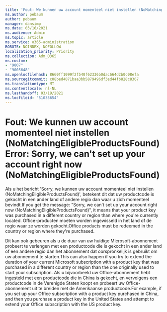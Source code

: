 ```yaml
---
title: 'Fout: We kunnen uw account momenteel niet instellen (NoMatchingEligibleProductsFound)'
ms.author: pebaum
author: pebaum
manager: dansimp
ms.date: 03/16/2021
ms.audience: Admin
ms.topic: article
ms.service: o365-administration
ROBOTS: NOINDEX, NOFOLLOW
localization_priority: Priority
ms.collection: Adm_O365
ms.custom:
- "9807"
- "9005648"
ms.openlocfilehash: 8660ff1099f2f540f62336b0dac664d2b0c08efa
ms.sourcegitcommit: c08bed4071baa3bb5879496df3ed44fb828c8367
ms.translationtype: MT
ms.contentlocale: nl-NL
ms.lasthandoff: 03/19/2021
ms.locfileid: "51035654"
---
```

# <a name="error-sorry-we-cant-set-up-your-account-right-now-nomatchingeligibleproductsfound"></a><span data-ttu-id="4dd8f-102">Fout: We kunnen uw account momenteel niet instellen (NoMatchingEligibleProductsFound)</span><span class="sxs-lookup"><span data-stu-id="4dd8f-102">Error: Sorry, we can't set up your account right now (NoMatchingEligibleProductsFound)</span></span>

<span data-ttu-id="4dd8f-103">Als u het bericht 'Sorry, we kunnen uw account momenteel niet instellen (NoMatchingEligibleProductsFound)', betekent dit dat uw productcode is gekocht in een ander land of andere regio dan waar u zich momenteel bevindt.</span><span class="sxs-lookup"><span data-stu-id="4dd8f-103">If you get the message: "Sorry, we can't set up your account right now (NoMatchingEligibleProductsFound)", it means that your product key was purchased in a different country or region than where you're currently located.</span></span> <span data-ttu-id="4dd8f-104">Office-producten moeten worden ingewisseld in het land of de regio waar ze worden gekocht.</span><span class="sxs-lookup"><span data-stu-id="4dd8f-104">Office products must be redeemed in the country or region where they're purchased.</span></span>

<span data-ttu-id="4dd8f-105">Dit kan ook gebeuren als u de duur van uw huidige Microsoft-abonnement probeert te verlengen met een productcode die is gekocht in een ander land of een andere regio dan het abonnement dat oorspronkelijk is gebruikt om uw abonnement te starten.</span><span class="sxs-lookup"><span data-stu-id="4dd8f-105">This can also happen if you try to extend the duration of your current Microsoft subscription with a product key that was purchased in a different country or region than the one originally used to start your subscription.</span></span> <span data-ttu-id="4dd8f-106">Als u bijvoorbeeld uw Office-abonnement hebt ingesteld met een productcode die in China is gekocht, en vervolgens een productcode in de Verenigde Staten koopt en probeert uw Office-abonnement uit te breiden met de Amerikaanse productcode.</span><span class="sxs-lookup"><span data-stu-id="4dd8f-106">For example, if you set up your Office subscription with a product key purchased in China, and then you purchase a product key in the United States and attempt to extend your Office subscription with the US product key.</span></span>